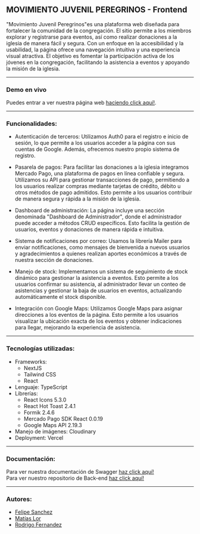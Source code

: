 ## MOVIMIENTO JUVENIL PEREGRINOS - Frontend

"Movimiento Juvenil Peregrinos"es una plataforma web diseñada para fortalecer la comunidad de la congregación. El sitio permite a los miembros explorar y registrarse para eventos, así como realizar donaciones a la iglesia de manera fácil y segura. Con un enfoque en la accesibilidad y la usabilidad, la página ofrece una navegación intuitiva y una experiencia visual atractiva. El objetivo es fomentar la participación activa de los jóvenes en la congregación, facilitando la asistencia a eventos y apoyando la misión de la iglesia.

---

### Demo en vivo<p>

Puedes entrar a ver nuestra página web [haciendo click aquí!](https://web-ft-52-front-deploy.vercel.app/).

</p>

---

### Funcionalidades:

- Autenticación de terceros: Utilizamos Auth0 para el registro e inicio de sesión, lo que permite a los usuarios acceder a la página con sus cuentas de Google. Además, ofrecemos nuestro propio sistema de registro.

- Pasarela de pagos: Para facilitar las donaciones a la iglesia integramos Mercado Pago, una plataforma de pagos en línea confiable y segura. Utilizamos su API para gestionar transacciones de pago, permitiendo a los usuarios realizar compras mediante tarjetas de crédito, débito u otros métodos de pago admitidos. Esto permite a los usuarios contribuir de manera segura y rápida a la misión de la iglesia.

- Dashboard de administración: La página incluye una sección denominada "Dashboard de Administrador", donde el administrador puede acceder a métodos CRUD específicos. Esto facilita la gestión de usuarios, eventos y donaciones de manera rápida e intuitiva.

- Sistema de notificaciones por correo: Usamos la librería Mailer para enviar notificaciones, como mensajes de bienvenida a nuevos usuarios y agradecimientos a quienes realizan aportes económicos a través de nuestra sección de donaciones.

- Manejo de stock: Implementamos un sistema de seguimiento de stock dinámico para gestionar la asistencia a eventos. Esto permite a los usuarios confirmar su asistencia, al administrador llevar un conteo de asistencias y gestionar la baja de usuarios en eventos, actualizando automáticamente el stock disponible.

- Integración con Google Maps: Utilizamos Google Maps para asignar direcciones a los eventos de la página. Esto permite a los usuarios visualizar la ubicación exacta de los eventos y obtener indicaciones para llegar, mejorando la experiencia de asistencia.

---

### Tecnologías utilizadas:

- Frameworks:
  - NextJS
  - Tailwind CSS
  - React
- Lenguaje: TypeScript
- Librerías:
  - React Icons 5.3.0
  - React Hot Toast 2.4.1
  - Formik 2.4.6
  - Mercado Pago SDK React 0.0.19
  - Google Maps API 2.19.3
- Manejo de imágenes: Cloudinary
- Deployment: Vercel

---

### Documentación:<p>

Para ver nuestra documentación de Swagger [haz click aquí!](https://web-ft-52-back-1.onrender.com/documentation "Heading link") <br>
Para ver nuestro repositorio de Back-end [haz click aquí!](https://github.com/CardoneLeandro/WEB-FT-52-BACK/tree/development "Heading link")

</p>

---

### Autores:

- [Felipe Sanchez](https://github.com/felipesdiseno "Heading link")
- [Matías Lor](https://github.com/LorMatias "Heading link")
- [Rodrigo Fernandez](https://github.com/RodrigoFernandez26 "Heading link")
